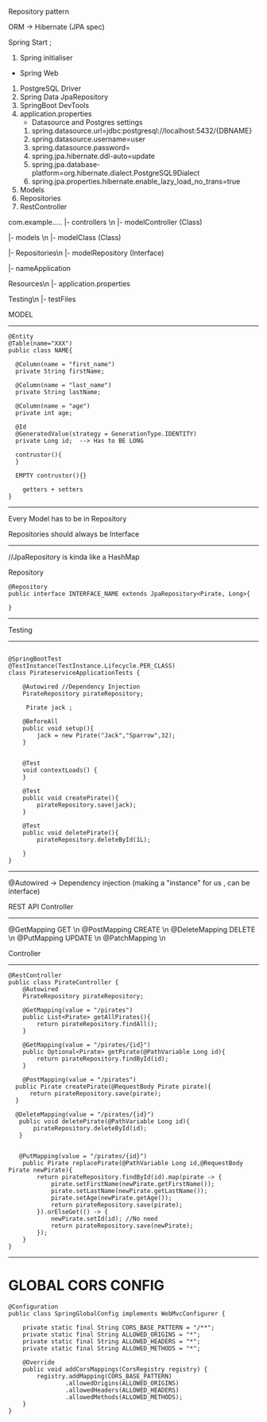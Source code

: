 Repository pattern


ORM -> Hibernate (JPA spec)


Spring Start ;
1. Spring initialiser
  - Spring Web
  1. PostgreSQL Driver
  1. Spring Data JpaRepository
  1. SpringBoot DevTools
1. application.properties
    - Datasource and Postgres settings
    1. spring.datasource.url=jdbc:postgresql://localhost:5432/{DBNAME}
    1. spring.datasource.username=user
    1. spring.datasource.password=
    1. spring.jpa.hibernate.ddl-auto=update
    1. spring.jpa.database-platform=org.hibernate.dialect.PostgreSQL9Dialect
    1. spring.jpa.properties.hibernate.enable_lazy_load_no_trans=true
1. Models
1. Repositories
1. RestController 


com.example.....
  |- controllers \n
    |- modelController (Class)

  |- models \n
    |- modelClass (Class)

  |- Repositories\n
    |- modelRepository (Interface)

  |- nameApplication

Resources\n
  |- application.properties


Testing\n
  |- testFiles



MODEL
__________________________

```
@Entity
@Table(name="XXX")
public class NAME{

  @Column(name = "first_name")
  private String firstName;

  @Column(name = "last_name")
  private String lastName;

  @Column(name = "age")
  private int age;

  @Id
  @GeneratedValue(strategy = GenerationType.IDENTITY)
  private Long id;  --> Has to BE LONG

  contrustor(){
  }

  EMPTY contrustor(){}

    getters + setters
}
```
______________________________





Every Model has to be in Repository

Repositories should always be Interface
______________________________

//JpaRepository is kinda like a HashMap

Repository

```
@Repository
public interface INTERFACE_NAME extends JpaRepository<Pirate, Long>{

}
```
_______________________________





Testing
_______________________________

```

@SpringBootTest
@TestInstance(TestInstance.Lifecycle.PER_CLASS)
class PirateserviceApplicationTests {

	@Autowired //Dependency Injection
	PirateRepository pirateRepository;

	 Pirate jack ;

	@BeforeAll
	public void setup(){
		jack = new Pirate("Jack","Sparrow",32);
	}


	@Test
	void contextLoads() {
	}

	@Test
	public void createPirate(){
		pirateRepository.save(jack);
	}

	@Test
	public void deletePirate(){
		pirateRepository.deleteById(1L);

	}
}
```
______________________________


@Autowired  -> Dependency injection (making a "instance" for us , can be interface)





REST API Controller
_________________________________
@GetMapping       GET \n
@PostMapping      CREATE \n
@DeleteMapping    DELETE \n
@PutMapping       UPDATE \n
@PatchMapping \n


Controller
______________________________
```
@RestController
public class PirateController {
    @Autowired
    PirateRepository pirateRepository;

    @GetMapping(value = "/pirates")
    public List<Pirate> getAllPirates(){
        return pirateRepository.findAll();
    }

    @GetMapping(value = "/pirates/{id}")
    public Optional<Pirate> getPirate(@PathVariable Long id){
        return pirateRepository.findById(id);
    }

    @PostMapping(value = "/pirates")
  public Pirate createPirate(@RequestBody Pirate pirate){
      return pirateRepository.save(pirate);
  }

  @DeleteMapping(value = "/pirates/{id}")
   public void deletePirate(@PathVariable Long id){
       pirateRepository.deleteById(id);
   }


   @PutMapping(value = "/pirates/{id}")
    public Pirate replacePirate(@PathVariable Long id,@RequestBody Pirate newPirate){
        return pirateRepository.findById(id).map(pirate -> {
            pirate.setFirstName(newPirate.getFirstName());
            pirate.setLastName(newPirate.getLastName());
            pirate.setAge(newPirate.getAge());
            return pirateRepository.save(pirate);
        }).orElseGet(() -> {
            newPirate.setId(id); //No need
            return pirateRepository.save(newPirate);
        });
    }
}
```
____________________________________


# GLOBAL CORS CONFIG
```
@Configuration
public class SpringGlobalConfig implements WebMvcConfigurer {

    private static final String CORS_BASE_PATTERN = "/**";
    private static final String ALLOWED_ORIGINS = "*";
    private static final String ALLOWED_HEADERS = "*";
    private static final String ALLOWED_METHODS = "*";

    @Override
    public void addCorsMappings(CorsRegistry registry) {
        registry.addMapping(CORS_BASE_PATTERN)
                .allowedOrigins(ALLOWED_ORIGINS)
                .allowedHeaders(ALLOWED_HEADERS)
                .allowedMethods(ALLOWED_METHODS);
    }
}
```
